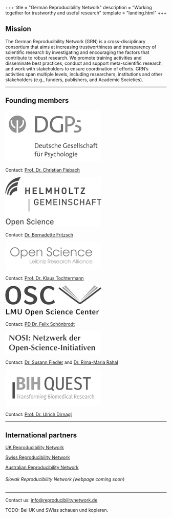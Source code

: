 +++
title = "German Reproducibility Network"
description = "Working together for trustworthy and useful research"
template = "landing.html"
+++

## Mission

The German Reproducibility Network (GRN) is a cross-disciplinary consortium that aims at increasing trustworthiness and transparency of scientific research by investigating and encouraging the factors that contribute to robust research. We promote training activities and disseminate best practices, conduct and support meta-scientific research, and work with stakeholders to ensure coordination of efforts. GRN’s activities span multiple levels, including researchers, institutions and other stakeholders (e.g., funders, publishers, and Academic Societies).


----

## Founding members


<img src="DGPsLogo_web.jpg" alt="DGPs" class="img-thumbnail m-2">

Contact: [Prof. Dr. Christian Fiebach](https://www.dgps.de/index.php?id=christianfiebach)

<img src="helmholtz.png" alt="Helmholtz Gemeinschaft" class="img-thumbnail m-2">

Contact: [Dr. Bernadette Fritzsch](https://os.helmholtz.de/open-science-in-der-helmholtz-gemeinschaft/akteure-und-ihre-rollen/)

<img src="leibniz_os.png" alt="Leibniz Research Alliance" class="img-thumbnail m-2">

Contact: [Prof. Dr. Klaus Tochtermann](http://www.zbw.eu/de/forschung/klaus-tochtermann/)

<img src="lmu_osc.png" alt="LMU" class="img-thumbnail m-2">

Contact: [PD Dr. Felix Schönbrodt](https://www.osc.uni-muenchen.de/members/individual-members/schoenbrodt/index.html)

<img src="nosi_.png" alt="NOSI" class="img-thumbnail m-2">

Contact: [Dr. Susann Fiedler](https://www.coll.mpg.de/susann-fiedler)
      and  [Dr. Rima-Maria Rahal](https://www.coll.mpg.de/135848/dr-rima-maria-rahal)

<img src="quest_.png" alt="QUEST Center" class="img-thumbnail m-2">

Contact: [Prof. Dr. Ulrich Dirnagl](https://www.bihealth.org/de/forschung/quest-center/team/quest-office/)



----

## International partners


[UK Reproducibility Network](https://www.ukrn.org/)

[Swiss Reproducibility Network](https://www.swissrn.org/)

[Australian Reproducibility Network](http://aus-rn.org/)

###### Slovak Reproducibility Network (*webpage coming soon*)
---

Contact us: [info@reproducibilitynetwork.de](mailto:info@reproducibilitynetwork.de)


TODO: Bei UK und SWiss schauen und kopieren.
